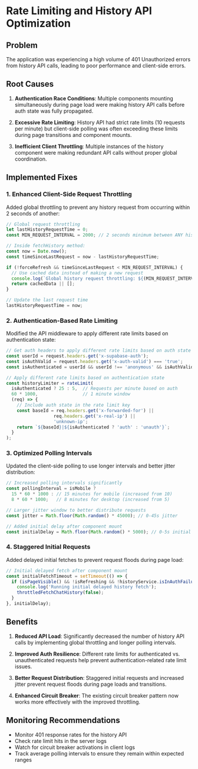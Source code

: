 # Rate Limiting and History API Optimization

## Problem

The application was experiencing a high volume of 401 Unauthorized errors from history API calls, leading to poor performance and client-side errors.

## Root Causes

1. **Authentication Race Conditions**: Multiple components mounting simultaneously during page load were making history API calls before auth state was fully propagated.

2. **Excessive Rate Limiting**: History API had strict rate limits (10 requests per minute) but client-side polling was often exceeding these limits during page transitions and component mounts.

3. **Inefficient Client Throttling**: Multiple instances of the history component were making redundant API calls without proper global coordination.

## Implemented Fixes

### 1. Enhanced Client-Side Request Throttling

Added global throttling to prevent any history request from occurring within 2 seconds of another:

```typescript
// Global request throttling
let lastHistoryRequestTime = 0;
const MIN_REQUEST_INTERVAL = 2000; // 2 seconds minimum between ANY history requests

// Inside fetchHistory method:
const now = Date.now();
const timeSinceLastRequest = now - lastHistoryRequestTime;

if (!forceRefresh && timeSinceLastRequest < MIN_REQUEST_INTERVAL) {
  // Use cached data instead of making a new request
  console.log(`Global history request throttling: ${(MIN_REQUEST_INTERVAL - timeSinceLastRequest)/1000}s throttle`);
  return cachedData || [];
}

// Update the last request time
lastHistoryRequestTime = now;
```

### 2. Authentication-Based Rate Limiting

Modified the API middleware to apply different rate limits based on authentication state:

```typescript
// Get auth headers to apply different rate limits based on auth state
const userId = request.headers.get('x-supabase-auth');
const isAuthValid = request.headers.get('x-auth-valid') === 'true';
const isAuthenticated = userId && userId !== 'anonymous' && isAuthValid;

// Apply different rate limits based on authentication state
const historyLimiter = rateLimit(
  isAuthenticated ? 25 : 5,  // Requests per minute based on auth
  60 * 1000,                 // 1 minute window
  (req) => {
    // Include auth state in the rate limit key
    const baseId = req.headers.get('x-forwarded-for') || 
                  req.headers.get('x-real-ip') || 
                  'unknown-ip';
    return `${baseId}|${isAuthenticated ? 'auth' : 'unauth'}`;
  }
);
```

### 3. Optimized Polling Intervals

Updated the client-side polling to use longer intervals and better jitter distribution:

```typescript
// Increased polling intervals significantly
const pollingInterval = isMobile ? 
  15 * 60 * 1000 : // 15 minutes for mobile (increased from 10)
  8 * 60 * 1000;   // 8 minutes for desktop (increased from 5)

// Larger jitter window to better distribute requests
const jitter = Math.floor(Math.random() * 45000); // 0-45s jitter

// Added initial delay after component mount
const initialDelay = Math.floor(Math.random() * 5000); // 0-5s initial delay
```

### 4. Staggered Initial Requests

Added delayed initial fetches to prevent request floods during page load:

```typescript
// Initial delayed fetch after component mount
const initialFetchTimeout = setTimeout(() => {
  if (isPageVisible() && !isRefreshing && !historyService.isInAuthFailure()) {
    console.log('Running initial delayed history fetch');
    throttledFetchChatHistory(false);
  }
}, initialDelay);
```

## Benefits

1. **Reduced API Load**: Significantly decreased the number of history API calls by implementing global throttling and longer polling intervals.

2. **Improved Auth Resilience**: Different rate limits for authenticated vs. unauthenticated requests help prevent authentication-related rate limit issues.

3. **Better Request Distribution**: Staggered initial requests and increased jitter prevent request floods during page loads and transitions.

4. **Enhanced Circuit Breaker**: The existing circuit breaker pattern now works more effectively with the improved throttling.

## Monitoring Recommendations

- Monitor 401 response rates for the history API
- Check rate limit hits in the server logs
- Watch for circuit breaker activations in client logs
- Track average polling intervals to ensure they remain within expected ranges
